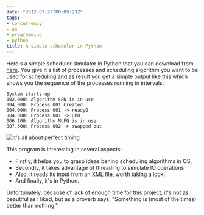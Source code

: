 ```yaml
---
date: "2012-07-27T00:09:23Z"
tags:
- concurrency
- os
- programming
- python
title: A simple scheduler in Python
---
```


Here's a simple scheduler simulator in Python that you can download from [here](http://ge.tt/27PfW5L/v/0?c "Scheduler simulator in Python"). You give it a list of processes and scheduling algorithm you want to be used for scheduling and as result you get a simple output like this which shows you the sequence of the processes running in intervals:

```
System starts up
002.000: Algorithm SPN is in use
004.000: Process 001 Created
004.000: Process 001 -> readyQ
004.000: Process 001 -> CPU
006.100: Algorithm MLFQ is in use
007.300: Process 002 -> swapped out
```

![It's all about perfect timing](http://lifewithoutbuildings.net/wordpress/wp-content/uploads/2009/09/chaplin_3.jpg)

This program is interesting in several aspects:

- Firstly, it helps you to grasp ideas behind scheduling algorithms in OS.
- Secondly, it takes advantage of threading to simulate IO operations.
- Also, it reads its input from an XML file, worth taking a look.
- And finally, it's in Python.

Unfortunately, because of lack of enough time for this project, it's not as beautiful as I liked, but as a proverb says, "Something is (most of the times) better than nothing."